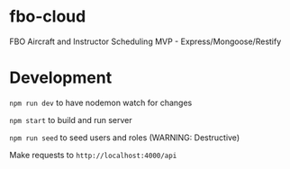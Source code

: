 # fbo-cloud
FBO Aircraft and Instructor Scheduling MVP - Express/Mongoose/Restify

# Development
`npm run dev` to have nodemon watch for changes

`npm start` to build and run server

`npm run seed` to seed users and roles (WARNING: Destructive)

Make requests to `http://localhost:4000/api`
